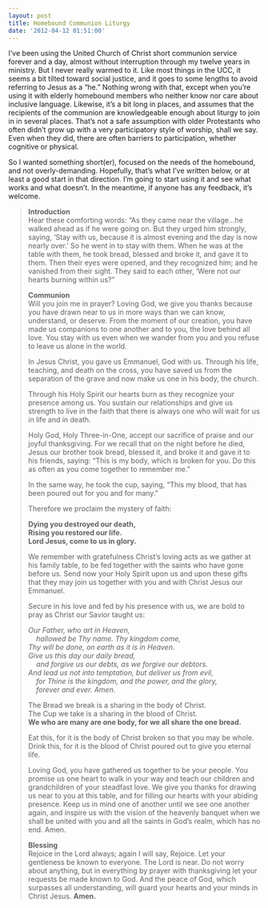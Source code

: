 ```yaml
---
layout: post
title: Homebound Communion Liturgy
date: '2012-04-12 01:51:00'
---
```



I’ve been using the United Church of Christ short communion service forever and a day, almost without interruption through my twelve years in ministry. But I never really warmed to it. Like most things in the UCC, it seems a bit tilted toward social justice, and it goes to some lengths to avoid referring to Jesus as a “he.” Nothing wrong with that, except when you’re using it with elderly homebound members who neither know nor care about inclusive language. Likewise, it’s a bit long in places, and assumes that the recipients of the communion are knowledgeable enough about liturgy to join in in several places. That’s not a safe assumption with older Protestants who often didn’t grow up with a very participatory style of worship, shall we say. Even when they did, there are often barriers to participation, whether cognitive or physical.

So I wanted something short(er), focused on the needs of the homebound, and not overly-demanding. Hopefully, that’s what I’ve written below, or at least a good start in that direction. I’m going to start using it and see what works and what doesn’t. In the meantime, if anyone has any feedback, it’s welcome.

[]()

> **Introduction**  
> Hear these comforting words: “As they came near the village…he walked ahead as if he were going on. But they urged him strongly, saying, ‘Stay with us, because it is almost evening and the day is now nearly over.’ So he went in to stay with them. When he was at the table with them, he took bread, blessed and broke it, and gave it to them. Then their eyes were opened, and they recognized him; and he vanished from their sight. They said to each other, ‘Were not our hearts burning within us?”
> 
> **Communion**  
> Will you join me in prayer? Loving God, we give you thanks because you have drawn near to us in more ways than we can know, understand, or deserve. From the moment of our creation, you have made us companions to one another and to you, the love behind all love. You stay with us even when we wander from you and you refuse to leave us alone in the world.
> 
> In Jesus Christ, you gave us Emmanuel, God with us. Through his life, teaching, and death on the cross, you have saved us from the separation of the grave and now make us one in his body, the church.
> 
> Through his Holy Spirit our hearts burn as they recognize your presence among us. You sustain our relationships and give us strength to live in the faith that there is always one who will wait for us in life and in death.
> 
> Holy God, Holy Three-in-One, accept our sacrifice of praise and our joyful thanksgiving. For we recall that on the night before he died, Jesus our brother took bread, blessed it, and broke it and gave it to his friends, saying: “This is my body, which is broken for you. Do this as often as you come together to remember me.”
> 
> In the same way, he took the cup, saying, “This my blood, that has been poured out for you and for many.”
> 
> Therefore we proclaim the mystery of faith:
> 
> **Dying you destroyed our death,   
> Rising you restored our life.   
> Lord Jesus, come to us in glory.**
> 
> We remember with gratefulness Christ’s loving acts as we gather at his family table, to be fed together with the saints who have gone before us. Send now your Holy Spirit upon us and upon these gifts that they may join us together with you and with Christ Jesus our Emmanuel.
> 
> Secure in his love and fed by his presence with us, we are bold to pray as Christ our Savior taught us:
> 
> *Our Father, who art in Heaven,  
>     hallowed be Thy name. Thy kingdom come,  
> Thy will be done, on earth as it is in Heaven.  
> Give us this day our daily bread,  
>     and forgive us our debts, as we forgive our debtors.  
> And lead us not into temptation, but deliver us from evil,  
>     for Thine is the kingdom, and the power, and the glory,  
>     forever and ever. Amen.*
> 
> The Bread we break is a sharing in the body of Christ.   
> The Cup we take is a sharing in the blood of Christ.  
> **We who are many are one body, for we all share the one bread.**
> 
> Eat this, for it is the body of Christ broken so that you may be whole.  
> Drink this, for it is the blood of Christ poured out to give you eternal life.
> 
> Loving God, you have gathered us together to be your people. You promise us one heart to walk in your way and teach our children and grandchildren of your steadfast love. We give you thanks for drawing us near to you at this table, and for filling our hearts with your abiding presence. Keep us in mind one of another until we see one another again, and inspire us with the vision of the heavenly banquet when we shall be united with you and all the saints in God’s realm, which has no end. Amen.
> 
> **Blessing**  
> Rejoice in the Lord always; again I will say, Rejoice. Let your gentleness be known to everyone. The Lord is near. Do not worry about anything, but in everything by prayer with thanksgiving let your requests be made known to God. And the peace of God, which surpasses all understanding, will guard your hearts and your minds in Christ Jesus. **Amen.**


